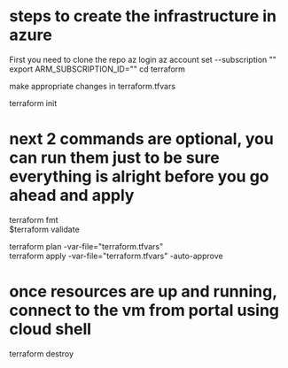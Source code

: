 # steps to create the infrastructure in azure
First you need to clone the repo
az login
az account set --subscription "<your-subscription-id-or-name>"  
export ARM_SUBSCRIPTION_ID="<your-subscription-id>"
cd terraform

make appropriate changes in terraform.tfvars

terraform init

# next 2 commands are optional, you can run them just to be sure everything is alright before you go ahead and apply
terraform fmt  
$terraform validate

terraform plan -var-file="terraform.tfvars"  
terraform apply -var-file="terraform.tfvars" -auto-approve

# once resources are up and running, connect to the vm from portal using cloud shell  



terraform destroy
